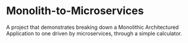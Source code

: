 # Monolith-to-Microservices

A project that demonstrates breaking down a Monolithic Architectured Application to one driven by microservices, through a simple calculator.
